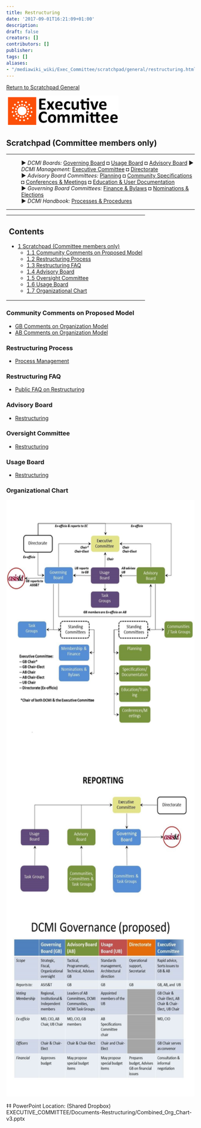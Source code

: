 ```yaml
---
title: Restructuring
date: '2017-09-01T16:21:09+01:00'
description: 
draft: false
creators: []
contributors: []
publisher: 
tags: []
aliases:
- "/mediawiki_wiki/Exec_Committee/scratchpad/general/restructuring.html"
---
```


[Return to Scratchpad General](/mediawiki_wiki/Exec_Committee/scratchpad/general)

[<img alt="Executive Committee logo" src="/mediawiki_wiki/images/EC_logo.png" width="300" height="82">](/mediawiki_wiki/File:EC_logo.png)

## Scratchpad (Committee members only) 

* * *
<dl>
<dd> ► <i>DCMI Boards:</i> <a href="/mediawiki_wiki/DCMI_Governing_Board.md" title="DCMI Governing Board">Governing Board</a> ◘ <a href="/mediawiki_wiki/DCMI_Usage_Board.md" title="DCMI Usage Board" class="mw-redirect">Usage Board</a> ◘ <a href="/mediawiki_wiki/DCMI_Advisory_Board.md" title="DCMI Advisory Board">Advisory Board</a> ► <i>DCMI Management:</i> <a href="/mediawiki_wiki/Exec_Committee.md" title="Exec Committee">Executive Committee</a> ◘ <a href="/mediawiki_wiki/Exec_Committee/directorate.md" title="Exec Committee/directorate">Directorate</a>
</dd>
<dd> ► <i>Advisory Board Committees:</i> <a href="/mediawiki_wiki/DCMI_Advisory_Board/planning.md" title="DCMI Advisory Board/planning">Planning</a> ◘ <a href="/mediawiki_wiki/DCMI_Advisory_Board/specifications.md" title="DCMI Advisory Board/specifications" class="mw-redirect">Community Specifications</a> ◘ <a href="/mediawiki_wiki/DCMI_Advisory_Board/meetings.md" title="DCMI Advisory Board/meetings">Conferences &amp; Meetings</a> ◘ <a href="/mediawiki_wiki/DCMI_Advisory_Board/documentation.md" title="DCMI Advisory Board/documentation">Education &amp; User Documentation</a>
</dd>
<dd> ► <i>Governing Board Committees:</i> <a href="/mediawiki_wiki/DCMI_Governing_Board/finance.md" title="DCMI Governing Board/finance">Finance &amp; Bylaws</a> ◘ <a href="/mediawiki_wiki/DCMI_Governing_Board/nominations.md" title="DCMI Governing Board/nominations">Nominations &amp; Elections</a>  
</dd>
<dd> ► <i>DCMI Handbook:</i> <a href="/mediawiki_wiki/DCMI_Handbook.md" title="DCMI Handbook">Processes &amp; Procedures</a>
</dd>
</dl>

* * *

<table id="toc" class="toc">
  <tr>
    <td>
      <div id="toctitle">
        <h2>Contents</h2>
      </div>
      <ul>
        <li class="toclevel-1 tocsection-1">
          <a href="#Scratchpad_.28Committee_members_only.29"><span class="tocnumber">1</span> <span class="toctext">Scratchpad (Committee members only)</span></a>
          <ul>
            <li class="toclevel-2 tocsection-2"><a href="#Community_Comments_on_Proposed_Model"><span class="tocnumber">1.1</span> <span class="toctext">Community Comments on Proposed Model</span></a></li>
            <li class="toclevel-2 tocsection-3"><a href="#Restructuring_Process"><span class="tocnumber">1.2</span> <span class="toctext">Restructuring Process</span></a></li>
            <li class="toclevel-2 tocsection-4"><a href="#Restructuring_FAQ"><span class="tocnumber">1.3</span> <span class="toctext">Restructuring FAQ</span></a></li>
            <li class="toclevel-2 tocsection-5"><a href="#Advisory_Board"><span class="tocnumber">1.4</span> <span class="toctext">Advisory Board</span></a></li>
            <li class="toclevel-2 tocsection-6"><a href="#Oversight_Committee"><span class="tocnumber">1.5</span> <span class="toctext">Oversight Committee</span></a></li>
            <li class="toclevel-2 tocsection-7"><a href="#Usage_Board"><span class="tocnumber">1.6</span> <span class="toctext">Usage Board</span></a></li>
            <li class="toclevel-2 tocsection-8"><a href="#Organizational_Chart"><span class="tocnumber">1.7</span> <span class="toctext">Organizational Chart</span></a></li>
          </ul>
        </li>
      </ul>
    </td>
  </tr>
</table>
<script>if (window.showTocToggle) { var tocShowText = "show"; var tocHideText = "hide"; showTocToggle(); } </script>

### Community Comments on Proposed Model 

- [GB Comments on Organization Model](/mediawiki_wiki/Exec_Committee/OC_Comm-TG/Comments)
- [AB Comments on Organization Model](/mediawiki_wiki/Exec_Committee/AB_Comm-TG/Comments)

### Restructuring Process 

- [Process Management](/mediawiki_wiki/Exec_Committee/restructureProcess)

### Restructuring FAQ 

- [Public FAQ on Restructuring](/mediawiki_wiki/Exec_Committee/QA_struct)

### Advisory Board 

- [Restructuring](/mediawiki_wiki/Exec_Committee/AB_Comm-TG)

### Oversight Committee 

- [Restructuring](/mediawiki_wiki/Exec_Committee/OC_Comm-TG)

### Usage Board 

- [Restructuring](/mediawiki_wiki/Exec_Committee/UB)

### Organizational Chart 

[<img alt="Combined Org Chart-v3.jpg" src="/mediawiki_wiki/images/Combined_Org_Chart-v3.jpg" width="600" height="1595">](/mediawiki_wiki/File:Combined_Org_Chart-v3.jpg)

‡‡ PowerPoint Location: (Shared Dropbox) EXECUTIVE\_COMMITTEE/Documents-Restructuring/Combined\_Org\_Chart-v3.pptx

<!-- 
NewPP limit report
Preprocessor node count: 33/1000000
Post-expand include size: 0/2097152 bytes
Template argument size: 0/2097152 bytes
Expensive parser function count: 0/100
-->
